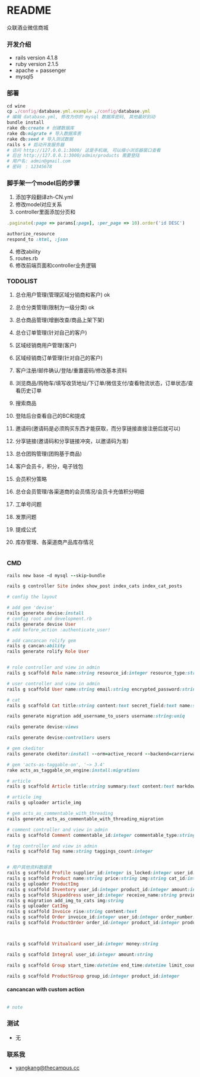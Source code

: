 # README #

众联酒业微信商城

### 开发介绍 ###

* rails version 4.1.8
* ruby version 2.1.5
* apache + passenger
* mysql5

### 部署 ###

```ruby
cd wine
cp ./config/database.yml.example ./config/database.yml
# 编辑 database.yml, 修改为你的 mysql 数据库密码, 其他最好别动
bundle install
rake db:create # 创建数据库
rake db:migrate # 导入数据库表
rake db:seed # 导入测试数据
rails s # 启动开发服务器
# 访问 http://127.0.0.1:3000/ 这是手机端, 可以缩小浏览器窗口查看
# 后台 http://127.0.0.1:3000/admin/products 需要登陆
# 用户名: admin@gmail.com
# 密码　: 12345678
```

### 脚手架一个model后的步骤

1. 添加字段翻译zh-CN.yml
2. 修改model对应关系
3. controller里面添加分页和
```ruby
.paginate(:page => params[:page], :per_page => 10).order('id DESC')

authorize_resource
respond_to :html, :json
```
4. 修改ability
5. routes.rb
6. 修改前端页面和controller业务逻辑

### TODOLIST ###

1. 总仓用户管理(管理区域分销商和客户) ok
2. 总仓分类管理(限制为一级分类) ok
3. 总仓商品管理(增删改查/商品上架下架)
4. 总仓订单管理(针对自己的客户)

1. 区域经销商用户管理(客户)
2. 区域经销商订单管理(针对自己的客户)

1. 客户注册/邮件确认/登陆/重置密码/修改基本资料
2. 浏览商品/购物车/填写收货地址/下订单/微信支付/查看物流状态，订单状态/查看历史订单
3. 搜索商品
4. 登陆后台查看自己的BC和提成
5. 邀请码(邀请码是必须购买东西才能获取，而分享链接直接注册后就可以)
6. 分享链接(邀请码和分享链接冲突，以邀请码为准)

1. 总仓团购管理(团购基于商品)
2. 客户会员卡，积分，电子钱包
3. 会员积分策略
4. 总仓会员管理/各渠道商的会员情况/会员卡充值积分明细

1. 工单号问题
2. 发票问题
3. 提成公式
4. 库存管理、各渠道商产品库存情况

```ruby

```

### CMD ###

```ruby
rails new base -d mysql --skip-bundle

rails g controller Site index show_post index_cats index_cat_posts

# config the layout

# add gem 'devise'
rails generate devise:install
# config root and development.rb
rails generate devise User
# add before_action :authenticate_user!

# add cancancan rolify gem
rails g cancan:ability
rails generate rolify Role User


# role controller and view in admin
rails g scaffold Role name:string resource_id:integer resource_type:string

# user controller and view in admin
rails g scaffold User name:string email:string encrypted_password:string reset_password_token:string reset_password_sent_at:datetime remember_created_at:datetime sign_in_count:integer current_sign_in_at:datetime last_sign_in_at:datetime current_sign_in_ip:string last_sign_in_ip:string confirmation_token:string confirmed_at:datetime confirmation_sent_at:datetime unconfirmed_email:string

# cat
rails g scaffold Cat title:string content:text secret_field:text name:string parent_id:integer lft:integer rgt:integer depth:integer

rails generate migration add_username_to_users username:string:uniq

rails generate devise:views

rails generate devise:controllers users

# gem ckeditor
rails generate ckeditor:install --orm=active_record --backend=carrierwave

# gem 'acts-as-taggable-on', '~> 3.4'
rake acts_as_taggable_on_engine:install:migrations

# article
rails g scaffold Article title:string summary:text content:text markdown_content:text user_id:integer author:string img:string publish_time:datetime cat_id:integer is_hot:integer is_published:integer is_recommend:integer can_comment:integer start_time:datetime end_time:datetime address:text speaker:string emcee:string organizer:string sponsor:string source:string

# article img
rails g uploader article_img

# gem acts_as_commentable_with_threading
rails generate acts_as_commentable_with_threading_migration

# comment controller and view in admin
rails g scaffold Comment commentable_id:integer commentable_type:string title:string body:text subject:string user_id:integer parent_id:integer lft:integer rgt:integer

# tag controller and view in admin
rails g scaffold Tag name:string taggings_count:integer


# 用户其他资料数据表
rails g scaffold Profile supplier_id:integer is_locked:integer user_id:integer parent_id:integer lft:integer rgt:integer depth:integer mobile:string tel:string province:string city:string region:string address:string fax:string invite_code:string share_link_code:string default_address_id:integer weixin_open_id:string
rails g scaffold Product name:string price:string img:string cat_id:integer description:text brand:string expiration_date:datetime country:string package_type:string product_model:string status:integer profit:string vip_price:string is_new:integer is_boutique:integer unit:string
rails g uploader ProductImg
rails g scaffold Inventory user_id:integer product_id:integer amount:integer
rails g scaffold Shipaddress user_id:integer receive_name:string province:string city:string region:string address:string postcode:string tel:string mobile:string
rails g migration add_img_to_cats img:string
rails g uploader CatImg
rails g scaffold Invoice rise:string content:text
rails g scaffold Order invoice_id:integer user_id:integer order_number:string ship_address:string ship_method:string payment_method:string freight:string package_charge:string total_price:string buy_date:datetime order_status:integer pay_status:integer logistics_status:integer operator:integer cancel_reason:string weixin_open_id:string receive_name:string mobile:string tel:string supplier_id:integer order_type:string
rails g scaffold ProductOrder order_id:integer product_id:integer product_count:integer unit_price:string



rails g scaffold Vritualcard user_id:integer money:string

rails g scaffold Integral user_id:integer amount:string

rails g scaffold Group start_time:datetime end_time:datetime limit_count:integer description:text price:string

rails g scaffold ProductGroup group_id:integer product_id:integer
```


#### cancancan with custom action

```ruby

```

```ruby
# note
```

### 测试 ###

* 无

### 联系我 ###

* yangkang@thecampus.cc
